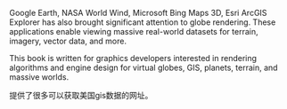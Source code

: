 Google Earth,
NASA World Wind,
Microsoft Bing Maps 3D,
Esri ArcGIS Explorer
has also brought significant attention to globe rendering.
These applications enable viewing massive real-world datasets for terrain, imagery, vector data, and more.


This book is written for graphics developers interested in rendering algorithms and engine design for virtual globes, GIS, planets, terrain, and massive worlds.

提供了很多可以获取美国gis数据的网址。
